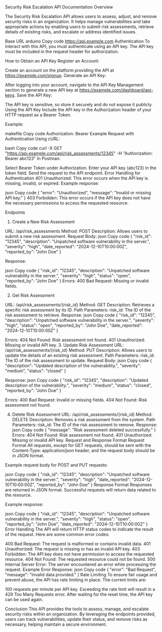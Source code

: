Security Risk Escalation API Documentation
Overview

The Security Risk Escalation API allows users to assess, adjust, and remove security risks in an organization. It helps manage vulnerabilities and take appropriate actions by enabling users to submit risk assessments, retrieve details of existing risks, and escalate or address identified issues.

Base URL
arduino
Copy code
https://api.example.com
Authentication
To interact with this API, you must authenticate using an API key. The API key must be included in the request header for authorization.

How to Obtain an API Key
Register an Account:

Create an account on the platform providing the API at https://example.com/signup.
Generate an API Key:

After logging into your account, navigate to the API Key Management section to generate a new API key at https://example.com/dashboard/api-keys.
Save the API Key:

The API key is sensitive, so store it securely and do not expose it publicly.
Using the API Key
Include the API key in the Authorization header of your HTTP request as a Bearer Token.

Example:

makefile
Copy code
Authorization: Bearer <YourAPIKey>
Example Request with Authentication
Using cURL:

bash
Copy code
curl -X GET "https://api.example.com/api/risk_assessments/12345" -H "Authorization: Bearer abc123"
In Postman:

Select Bearer Token under Authorization.
Enter your API key (abc123) in the token field.
Send the request to the API endpoint.
Error Handling for Authentication
401 Unauthorized: This error occurs when the API key is missing, invalid, or expired. Example response:

json
Copy code
{
  "error": "Unauthorized",
  "message": "Invalid or missing API key."
}
403 Forbidden: This error occurs if the API key does not have the necessary permissions to access the requested resource.

Endpoints


1. Create a New Risk Assessment

URL: /api/risk_assessments
Method: POST
Description: Allows users to submit a new risk assessment.
Request Body:
json
Copy code
{
  "risk_id": "12345",
  "description": "Unpatched software vulnerability in the server.",
  "severity": "high",
  "date_reported": "2024-12-10T10:00:00Z",
  "reported_by": "John Doe"
}


Response:

json
Copy code
{
  "risk_id": "12345",
  "description": "Unpatched software vulnerability in the server.",
  "severity": "high",
  "status": "open",
  "reported_by": "John Doe"
}
Errors:
400 Bad Request: Missing or invalid fields.


2. Get Risk Assessment

URL: /api/risk_assessments/{risk_id}
Method: GET
Description: Retrieves a specific risk assessment by its ID.
Path Parameters:
risk_id: The ID of the risk assessment to retrieve.
Response:
json
Copy code
{
  "risk_id": "12345",
  "description": "Unpatched software vulnerability in the server.",
  "severity": "high",
  "status": "open",
  "reported_by": "John Doe",
  "date_reported": "2024-12-10T10:00:00Z"
}


Errors:
404 Not Found: Risk assessment not found.
401 Unauthorized: Missing or invalid API key.
3. Update Risk Assessment
URL: /api/risk_assessments/{risk_id}
Method: PUT
Description: Allows users to update the details of an existing risk assessment.
Path Parameters:
risk_id: The ID of the risk assessment to update.
Request Body:
json
Copy code
{
  "description": "Updated description of the vulnerability.",
  "severity": "medium",
  "status": "closed"
}

Response:
json
Copy code
{
  "risk_id": "12345",
  "description": "Updated description of the vulnerability.",
  "severity": "medium",
  "status": "closed",
  "reported_by": "John Doe"
}


Errors:
400 Bad Request: Invalid or missing fields.
404 Not Found: Risk assessment not found.


4. Delete Risk Assessment
URL: /api/risk_assessments/{risk_id}
Method: DELETE
Description: Removes a risk assessment from the system.
Path Parameters:
risk_id: The ID of the risk assessment to remove.
Response:
json
Copy code
{
  "message": "Risk assessment deleted successfully."
}
Errors:
404 Not Found: Risk assessment not found.
401 Unauthorized: Missing or invalid API key.
Request and Response Format
Request Format
All requests, except for GET requests, should be sent with the Content-Type: application/json header, and the request body should be in JSON format.

Example request body for POST and PUT requests:

json
Copy code
{
  "risk_id": "12345",
  "description": "Unpatched software vulnerability in the server.",
  "severity": "high",
  "date_reported": "2024-12-10T10:00:00Z",
  "reported_by": "John Doe"
}
Response Format
Responses are returned in JSON format. Successful requests will return data related to the resource.

Example response:

json
Copy code
{
  "risk_id": "12345",
  "description": "Unpatched software vulnerability in the server.",
  "severity": "high",
  "status": "open",
  "reported_by": "John Doe",
  "date_reported": "2024-12-10T10:00:00Z"
}
Error Handling
The API will return HTTP status codes to indicate the result of the request. Here are some common error codes:

400 Bad Request: The request is malformed or contains invalid data.
401 Unauthorized: The request is missing or has an invalid API key.
403 Forbidden: The API key does not have permission to access the requested resource.
404 Not Found: The requested resource could not be found.
500 Internal Server Error: The server encountered an error while processing the request.
Example Error Response:
json
Copy code
{
  "error": "Bad Request",
  "message": "Invalid data provided."
}
Rate Limiting
To ensure fair usage and prevent abuse, the API has rate limiting in place. The current limits are:

100 requests per minute per API key.
Exceeding the rate limit will result in a 429 Too Many Requests error. After waiting for the reset time, the API key can be used again.

Conclusion
This API provides the tools to assess, manage, and escalate security risks within an organization. By leveraging the endpoints provided, users can track vulnerabilities, update their status, and remove risks as necessary, helping maintain a secure environment.

